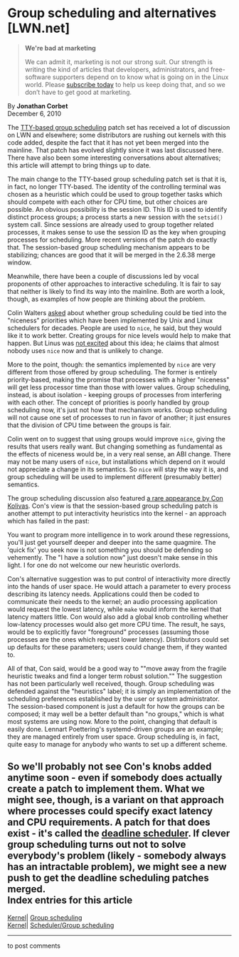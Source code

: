 # Group scheduling and alternatives [LWN.net]

> **We're bad at marketing**
> 
> We can admit it, marketing is not our strong suit. Our strength is writing the kind of articles that developers, administrators, and free-software supporters depend on to know what is going on in the Linux world. Please [subscribe today](/Promo/nsn-bad/subscribe) to help us keep doing that, and so we don’t have to get good at marketing. 

By **Jonathan Corbet**  
December 6, 2010 

The [TTY-based group scheduling](/Articles/415740/) patch set has received a lot of discussion on LWN and elsewhere; some distributors are rushing out kernels with this code added, despite the fact that it has not yet been merged into the mainline. That patch has evolved slightly since it was last discussed here. There have also been some interesting conversations about alternatives; this article will attempt to bring things up to date. 

The main change to the TTY-based group scheduling patch set is that it is, in fact, no longer TTY-based. The identity of the controlling terminal was chosen as a heuristic which could be used to group together tasks which should compete with each other for CPU time, but other choices are possible. An obvious possibility is the session ID. This ID is used to identify distinct process groups; a process starts a new session with the `setsid()` system call. Since sessions are already used to group together related processes, it makes sense to use the session ID as the key when grouping processes for scheduling. More recent versions of the patch do exactly that. The session-based group scheduling mechanism appears to be stabilizing; chances are good that it will be merged in the 2.6.38 merge window. 

Meanwhile, there have been a couple of discussions led by vocal proponents of other approaches to interactive scheduling. It is fair to say that neither is likely to find its way into the mainline. Both are worth a look, though, as examples of how people are thinking about the problem. 

Colin Walters [asked](/Articles/418885/) about whether group scheduling could be tied into the "niceness" priorities which have been implemented by Unix and Linux schedulers for decades. People are used to `nice`, he said, but they would like it to work better. Creating groups for nice levels would help to make that happen. But Linus was [not excited](/Articles/418739/) about this idea; he claims that almost nobody uses `nice` now and that is unlikely to change. 

More to the point, though: the semantics implemented by `nice` are very different from those offered by group scheduling. The former is entirely priority-based, making the promise that processes with a higher "niceness" will get less processor time than those with lower values. Group scheduling, instead, is about isolation - keeping groups of processes from interfering with each other. The concept of priorities is poorly handled by group scheduling now, it's just not how that mechanism works. Group scheduling will not cause one set of processes to run in favor of another; it just ensures that the division of CPU time between the groups is fair. 

Colin went on to suggest that using groups would improve `nice`, giving the results that users really want. But changing something as fundamental as the effects of niceness would be, in a very real sense, an ABI change. There may not be many users of `nice`, but installations which depend on it would not appreciate a change in its semantics. So `nice` will stay the way it is, and group scheduling will be used to implement different (presumably better) semantics. 

The group scheduling discussion also featured [a rare appearance by Con Kolivas](/Articles/418887/). Con's view is that the session-based group scheduling patch is another attempt to put interactivity heuristics into the kernel - an approach which has failed in the past: 

You want to program more intelligence in to work around these regressions, you'll just get yourself deeper and deeper into the same quagmire. The 'quick fix' you seek now is not something you should be defending so vehemently. The "I have a solution now" just doesn't make sense in this light. I for one do not welcome our new heuristic overlords. 

Con's alternative suggestion was to put control of interactivity more directly into the hands of user space. He would attach a parameter to every process describing its latency needs. Applications could then be coded to communicate their needs to the kernel; an audio processing application would request the lowest latency, while `make` would inform the kernel that latency matters little. Con would also add a global knob controlling whether low-latency processes would also get more CPU time. The result, he says, would be to explicitly favor "foreground" processes (assuming those processes are the ones which request lower latency). Distributors could set up defaults for these parameters; users could change them, if they wanted to. 

All of that, Con said, would be a good way to ""move away from the fragile heuristic tweaks and find a longer term robust solution."" The suggestion has not been particularly well received, though. Group scheduling was defended against the "heuristics" label; it is simply an implementation of the scheduling preferences established by the user or system administrator. The session-based component is just a default for how the groups can be composed; it may well be a better default than "no groups," which is what most systems are using now. More to the point, changing that default is easily done. Lennart Poettering's systemd-driven groups are an example; they are managed entirely from user space. Group scheduling is, in fact, quite easy to manage for anybody who wants to set up a different scheme. 

So we'll probably not see Con's knobs added anytime soon - even if somebody does actually create a patch to implement them. What we might see, though, is a variant on that approach where processes could specify exact latency and CPU requirements. A patch for that does exist - it's called the [deadline scheduler](/Articles/356576/). If clever group scheduling turns out not to solve everybody's problem (likely - somebody always has an intractable problem), we might see a new push to get the deadline scheduling patches merged.  
Index entries for this article  
---  
[Kernel](/Kernel/Index)| [Group scheduling](/Kernel/Index#Group_scheduling)  
[Kernel](/Kernel/Index)| [Scheduler/Group scheduling](/Kernel/Index#Scheduler-Group_scheduling)  
  


* * *

to post comments 
